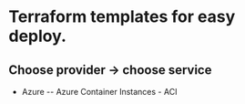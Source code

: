 # Terraform templates for easy deploy.


## Choose provider -> choose service



- Azure
-- Azure Container Instances - ACI